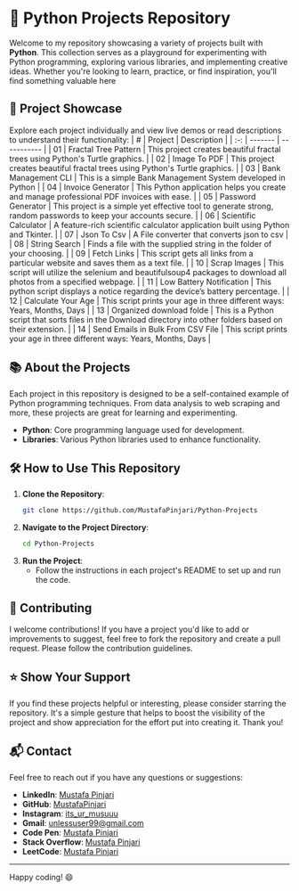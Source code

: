 # 🚀 Python Projects Repository

Welcome to my repository showcasing a variety of projects built with **Python**. This collection serves as a playground for experimenting with Python programming, exploring various libraries, and implementing creative ideas. Whether you're looking to learn, practice, or find inspiration, you'll find something valuable here

## 🌟 Project Showcase

Explore each project individually and view live demos or read descriptions to understand their functionality:
|  #  | Project | Description |
| :-: | ------- | ----------- |
| 01  | Fractal Tree Pattern | This project creates beautiful fractal trees using Python's Turtle graphics. |
| 02  | Image To PDF | This project creates beautiful fractal trees using Python's Turtle graphics. |
| 03  | Bank Management CLI | This is a simple Bank Management System developed in Python |
| 04  | Invoice Generator | This Python application helps you create and manage professional PDF invoices with ease. |
| 05  | Password Generator |  This project is a simple yet effective tool to generate strong, random passwords to keep your accounts secure. |
| 06  | Scientific Calculator |  A feature-rich scientific calculator application built using Python and Tkinter. |
| 07  | Json To Csv |  A File converter that converts json to csv |
| 08  | String Search | Finds a file with the supplied string in the folder of your choosing. |
| 09  | Fetch Links | This script gets all links from a particular website and saves them as a text file. |
| 10  |  Scrap Images | This script will utilize the selenium and beautifulsoup4 packages to download all photos from a specified webpage. |
| 11  |  Low Battery Notification | This python script displays a notice regarding the device’s battery percentage. |
| 12  |  Calculate Your Age | This script prints your age in three different ways: Years, Months, Days |
| 13  |  Organized download folde | This is a Python script that sorts files in the Download directory into other folders based on their extension. |
| 14  |  Send Emails in Bulk From CSV File | This script prints your age in three different ways: Years, Months, Days |

## 📚 About the Projects

Each project in this repository is designed to be a self-contained example of Python programming techniques. From data analysis to web scraping and more, these projects are great for learning and experimenting.

- **Python**: Core programming language used for development.
- **Libraries**: Various Python libraries used to enhance functionality.

## 🛠️ How to Use This Repository

1. **Clone the Repository**: 
   ```sh
   git clone https://github.com/MustafaPinjari/Python-Projects
   ```
2. **Navigate to the Project Directory**:
   ```sh
   cd Python-Projects
   ```
3. **Run the Project**:
   - Follow the instructions in each project's README to set up and run the code.

## 🤝 Contributing

I welcome contributions! If you have a project you'd like to add or improvements to suggest, feel free to fork the repository and create a pull request. Please follow the contribution guidelines.

## ⭐ Show Your Support

If you find these projects helpful or interesting, please consider starring the repository. It's a simple gesture that helps to boost the visibility of the project and show appreciation for the effort put into creating it. Thank you!

## 📬 Contact

Feel free to reach out if you have any questions or suggestions:
- **LinkedIn**: [Mustafa Pinjari](https://www.linkedin.com/in/mustafa-pinjari-287625256/)
- **GitHub**: [MustafaPinjari](https://github.com/MustafaPinjari)
- **Instagram**: [its_ur_musuuu](https://www.instagram.com/its_ur_musuuu)
- **Gmail**: unlessuser99@gmail.com
- **Code Pen**: [Mustafa Pinjari](https://codepen.io/-MUSTAFA-)
- **Stack Overflow**: [Mustafa Pinjari](https://stackoverflow.com/users/26745237/mustafapinjari)
- **LeetCode**: [Mustafa Pinjari](https://leetcode.com/u/Mustafa_Pinjari/)

---

Happy coding! 😄
